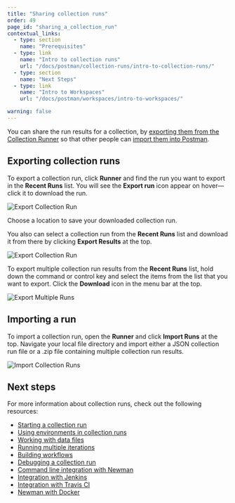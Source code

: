 ```yaml
---
title: "Sharing collection runs"
order: 49
page_id: "sharing_a_collection_run"
contextual_links:
  - type: section
    name: "Prerequisites"
  - type: link
    name: "Intro to collection runs"
    url: "/docs/postman/collection-runs/intro-to-collection-runs/"
  - type: section
    name: "Next Steps"
  - type: link
    name: "Intro to Workspaces"
    url: "/docs/postman/workspaces/intro-to-workspaces/"

warning: false
---
```

You can share the run results for a collection, by [exporting them from the Collection Runner](#exporting-collection-runs) so that other people can [import them into Postman](#importing-a-run).

## Exporting collection runs

To export a collection run, click __Runner__ and find the run you want to export in the __Recent Runs__ list. You will see the __Export run__ icon appear on hover—click it to download the run.

![Export Collection Run](https://assets.postman.com/postman-docs/export-collection-run.png)

Choose a location to save your downloaded collection run.

You also can select a collection run from the __Recent Runs__ list and download it from there by clicking **Export Results** at the top.

![Export Collection Run](https://assets.postman.com/postman-docs/export-run-results.png)

To export multiple collection run results from the __Recent Runs__ list, hold down the command or control key and select the items from the list that you want to export. Click the __Download__ icon in the menu bar at the top.

![Export Multiple Runs](https://assets.postman.com/postman-docs/export-multiple-runs.png)

## Importing a run

To import a collection run, open the __Runner__ and click **Import Runs** at the top. Navigate your local file directory and import either a JSON collection run file or a .zip file containing multiple collection run results.

![Import Collection Runs](https://assets.postman.com/postman-docs/import-collection-runs.png)

## Next steps

For more information about collection runs, check out the following resources:

* [Starting a collection run](/docs/postman/collection-runs/starting-a-collection-run/)
* [Using environments in collection runs](/docs/postman/collection-runs/using-environments-in-collection-runs/)
* [Working with data files](/docs/postman/collection-runs/working-with-data-files/)
* [Running multiple iterations](/docs/postman/collection-runs/running-multiple-iterations/)
* [Building workflows](/docs/postman/collection-runs/building-workflows/)
* [Debugging a collection run](/docs/postman/collection-runs/debugging-a-collection-run/)
* [Command line integration with Newman](/docs/postman/collection-runs/command-line-integration-with-newman/)
* [Integration with Jenkins](/docs/postman/collection-runs/integration-with-jenkins/)
* [Integration with Travis CI](/docs/postman/collection-runs/integration-with-travis/)
* [Newman with Docker](/docs/postman/collection-runs/newman-with-docker/)
